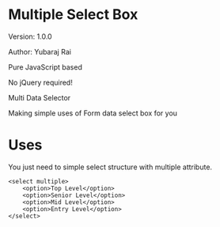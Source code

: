 # Multiple Select Box

Version: 1.0.0

Author: Yubaraj Rai

Pure JavaScript based

No jQuery required!

Multi Data Selector

Making simple uses of Form data select box for you

# Uses
You just need to simple select structure with multiple attribute.

    <select multiple>
        <option>Top Level</option>
        <option>Senior Level</option>
        <option>Mid Level</option>
        <option>Entry Level</option>
    </select>
